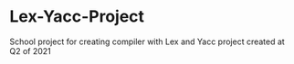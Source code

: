 # Lex-Yacc-Project
School project for creating compiler with Lex and Yacc
project created at Q2 of 2021
